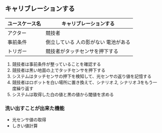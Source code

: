 ## キャリブレーションする

| ユースケース名 | キャリブレーションする |
|---|---|
| アクター | 競技者 |
| 事前条件 | 倒立している 人の影がない 電池がある |
| トリガー | 競技者がタッチセンサを押下する |

1. 競技者は事前条件が整っていることを確認する
2. 競技者は黒い地面の上でタッチセンサを押下する
3. システムはタッチセンサの押下を検知して、光センサの返り値を記憶する
4. 競技者はロボットを白い場所に置き換えて、シナリオ.2, シナリオ.3をもう一度繰り返す
5. システムは取得した白の値と黒の値から閾値を求める

### 洗い出すことが出来た機能

- 光センサ値の取得
- しきい値計算
